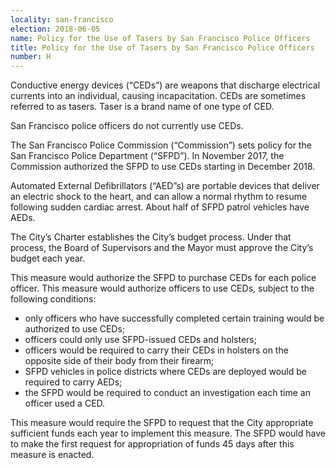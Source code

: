 ```yaml
---
locality: san-francisco
election: 2018-06-05
name: Policy for the Use of Tasers by San Francisco Police Officers
title: Policy for the Use of Tasers by San Francisco Police Officers
number: H
---
```

Conductive energy devices (“CEDs”) are weapons that discharge electrical currents into an
individual, causing incapacitation. CEDs are sometimes referred to as tasers. Taser is a brand
name of one type of CED.

San Francisco police officers do not currently use CEDs.

The San Francisco Police Commission (“Commission”) sets policy for the San Francisco Police
Department (“SFPD”). In November 2017, the Commission authorized the SFPD to use CEDs
starting in December 2018.

Automated External Defibrillators (“AED”s) are portable devices that deliver an electric shock to
the heart, and can allow a normal rhythm to resume following sudden cardiac arrest. About half
of SFPD patrol vehicles have AEDs.

The City’s Charter establishes the City’s budget process. Under that process, the Board of
Supervisors and the Mayor must approve the City’s budget each year.

This measure would authorize the SFPD to purchase CEDs for each police officer. This measure
would authorize officers to use CEDs, subject to the following conditions:

- only officers who have successfully completed certain training would be authorized to use CEDs;
- officers could only use SFPD-issued CEDs and holsters;
- officers would be required to carry their CEDs in holsters on the opposite side of their body from their firearm;
- SFPD vehicles in police districts where CEDs are deployed would be required to carry AEDs;
- the SFPD would be required to conduct an investigation each time an officer used a CED.

This measure would require the SFPD to request that the City appropriate sufficient funds each
year to implement this measure. The SFPD would have to make the first request for
appropriation of funds 45 days after this measure is enacted.
